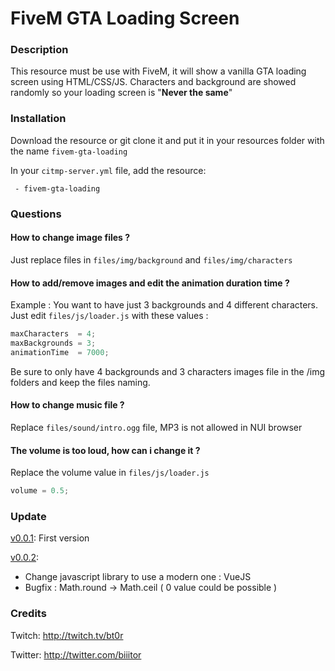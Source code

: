 # FiveM GTA Loading Screen
 
### Description
This resource must be use with FiveM, it will show a vanilla GTA loading screen using HTML/CSS/JS.
Characters and background are showed randomly so your loading screen is "**Never the same**"
### Installation
Download the resource or git clone it and put it in your resources folder with the name `fivem-gta-loading`

In your `citmp-server.yml` file, add the resource: 
```YML
 - fivem-gta-loading
```
### Questions

#### How to change image files ?

Just replace files in `files/img/background` and `files/img/characters`
#### How to add/remove images and edit the animation duration time ? 
Example : 
You want to have just 3 backgrounds and 4 different characters.
Just edit `files/js/loader.js` with these values :
```JAVASCRIPT
maxCharacters  = 4;
maxBackgrounds = 3;
animationTime  = 7000;
```
Be sure to only have 4 backgrounds and 3 characters images file in the /img folders and keep the files naming.
#### How to change music file ?

Replace `files/sound/intro.ogg` file, MP3 is not allowed in NUI browser

#### The volume is too loud, how can i change it ?

Replace the volume value in `files/js/loader.js`
```JAVASCRIPT
volume = 0.5;
```
### Update
[v0.0.1](https://github.com/bt0r/fivem-gta-loading/archive/v0.0.1.tar.gz): First version

[v0.0.2](https://github.com/bt0r/fivem-gta-loading/archive/v0.0.2.tar.gz): 
- Change javascript library to use a modern one : VueJS
- Bugfix : Math.round -> Math.ceil ( 0 value could be possible )

### Credits

Twitch: http://twitch.tv/bt0r

Twitter: http://twitter.com/biiitor
